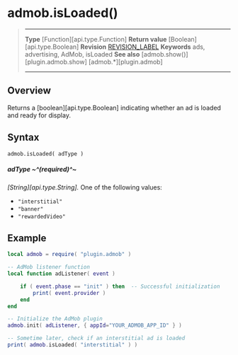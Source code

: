 # admob.isLoaded()

> --------------------- ------------------------------------------------------------------------------------------
> __Type__              [Function][api.type.Function]
> __Return value__      [Boolean][api.type.Boolean]
> __Revision__          [REVISION_LABEL](REVISION_URL)
> __Keywords__          ads, advertising, AdMob, isLoaded
> __See also__          [admob.show()][plugin.admob.show]
>						[admob.*][plugin.admob]
> --------------------- ------------------------------------------------------------------------------------------


## Overview

Returns a [boolean][api.type.Boolean] indicating whether an ad is loaded and ready for display.


## Syntax

    admob.isLoaded( adType )

##### adType ~^(required)^~
_[String][api.type.String]._ One of the following values:

* `"interstitial"`
* `"banner"`
* `"rewardedVideo"`


## Example

``````lua
local admob = require( "plugin.admob" )

-- AdMob listener function
local function adListener( event )

    if ( event.phase == "init" ) then  -- Successful initialization
        print( event.provider )
    end
end

-- Initialize the AdMob plugin
admob.init( adListener, { appId="YOUR_ADMOB_APP_ID" } )

-- Sometime later, check if an interstitial ad is loaded
print( admob.isLoaded( "interstitial" ) )
``````
